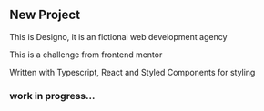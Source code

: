 ## New Project

This is Designo, it is an fictional web development agency

This is a challenge from frontend mentor

Written with Typescript, React and Styled Components for styling

### work in progress...
